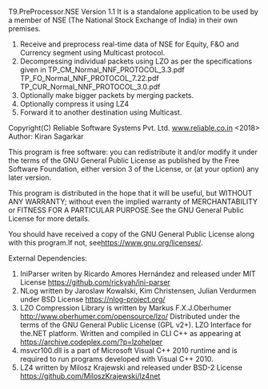 T9.PreProcessor.NSE  Version 1.1
It is a standalone application to be used by a member of NSE (The National Stock Exchange of India) in their own premises.
1) Receive and preprocess real-time data of NSE for Equity, F&O and Currency segment using Multicast protocol.
2) Decompressing individual packets using LZO as per the specifications given in
TP_CM_Normal_NNF_PROTOCOL_3.3.pdf
TP_FO_Normal_NNF_PROTOCOL_7.22.pdf
TP_CUR_Normal_NNF_PROTOCOL_3.0.pdf
3) Optionally make bigger packets by merging packets.
4) Optionally compress it using LZ4
5) Forward it to another destination using Multicast.

Copyright(C) Reliable Software Systems Pvt. Ltd. www.reliable.co.in <2018>  Author: Kiran Sagarkar

This program is free software: you can redistribute it and/or modify
it under the terms of the GNU General Public License as published by
the Free Software Foundation, either version 3 of the License, or
(at your option) any later version.

This program is distributed in the hope that it will be useful,
but WITHOUT ANY WARRANTY; without even the implied warranty of
MERCHANTABILITY or FITNESS FOR A PARTICULAR PURPOSE.See the
GNU General Public License for more details.

You should have received a copy of the GNU General Public License
along with this program.If not, see<https://www.gnu.org/licenses/>.

External Dependencies:

1) IniParser writen by Ricardo Amores Hernández and released under MIT License
https://github.com/rickyah/ini-parser 
2) NLog written by Jaroslaw Kowalski, Kim Christensen, Julian Verdurmen under BSD License
https://nlog-project.org/
3) LZO Compression Library is written by Markus F.X.J.Oberhumer http://www.oberhumer.com/opensource/lzo/
Distributed under the terms of the GNU General Public License (GPL v2+).
LZO Interface for the.NET platform. Written and compiled in CLI C++ as appearing at https://archive.codeplex.com/?p=lzohelper
4) msvcr100.dll is a part of Microsoft Visual C++ 2010 runtime and is required to run programs developed with Visual C++ 2010.
5) LZ4  written by Milosz Krajewski and released under BSD-2 License
https://github.com/MiloszKrajewski/lz4net
